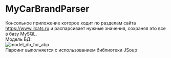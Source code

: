 # MyCarBrandParser
Консольное приложение которое ходит по разделам сайта https://www.ilcats.ru и распарсивает нужные значения, сохраняя это все в базу MySQL.<br/>
Модель БД:<br/>
![model_db_for_abp](https://user-images.githubusercontent.com/40699294/205929275-70811b7d-9461-4e62-aaf1-6c4d6ea2d7d1.png)
<br/>
Парсинг выполняется с использованием библиотеки JSoup


